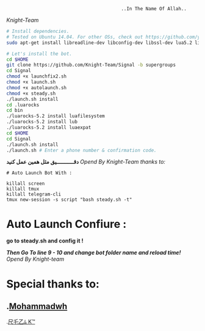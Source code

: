                                               ..In The Name Of Allah..
_Knight-Team_
```sh
# Install dependencies.
# Tested on Ubuntu 14.04. For other OSs, check out https://github.com/yagop/telegram-bot/wiki/Installation
sudo apt-get install libreadline-dev libconfig-dev libssl-dev lua5.2 liblua5.2-dev libevent-dev make unzip git redis-server g++ libjansson-dev libpython-dev expat libexpat1-dev

# Let's install the bot.
cd $HOME
git clone https://github.com/Knight-Team/Signal -b supergroups
cd Signal
chmod +x launchfix2.sh
chmod +x launch.sh
chmod +x autolaunch.sh
chmod +x steady.sh
./launch.sh install
cd .luarocks
cd bin
./luarocks-5.2 install luafilesystem
./luarocks-5.2 install lub
./luarocks-5.2 install luaexpat
cd $HOME
cd Signal
./launch.sh install
./launch.sh # Enter a phone number & confirmation code.
```

**دقـــــــــــيق مثل همین عمل کنید**
_Opend By Knight-Team_
_thanks to:_

```
# Auto Launch Bot With :

killall screen
killall tmux
killall telegram-cli
tmux new-session -s script "bash steady.sh -t"
```

# Auto Launch Confiure :

**go to steady.sh and config it !**

***Then Go To line 9 - 10 and change bot folder name and reload time!***
_Opend By Knight-team_

# Special thanks to:
.[Mohammadwh](https://telegram.me/Sudo_Knight_Guard)
------------
.[尺乇乙ﾑ K™](https://telegram.me/P_u_k_e_r_a_m)
